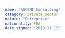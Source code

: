 ```yaml
---
name: "ASCENT Consulting"
category: private_sector
nature: "Entreprise"
nationality: FRA
date_signed: '2018-11-12'
---
```

    